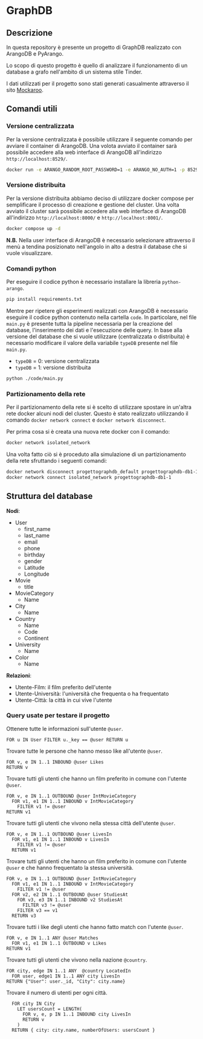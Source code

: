 # GraphDB

## Descrizione

In questa repository è presente un progetto di GraphDB realizzato con ArangoDB e
PyArango.

Lo scopo di questo progetto è quello di analizzare il funzionamento di un database
a grafo nell'ambito di un sistema stile Tinder.

I dati utilizzati per il progetto sono stati generati casualmente attraverso il
sito [Mockaroo](https://www.mockaroo.com/).

## Comandi utili

### Versione centralizzata

Per la versione centralizzata è possibile utilizzare il seguente comando per
avviare il container di ArangoDB. Una volota avviato il container sarà possibile
accedere alla web interface di ArangoDB all'indirizzo `http://localhost:8529/`.

```bash
docker run -e ARANGO_RANDOM_ROOT_PASSWORD=1 -e ARANGO_NO_AUTH=1 -p 8529:8529 -d arangodb
```

### Versione distribuita

Per la versione distribuita abbiamo deciso di utilizzare docker compose per
semplificare il processo di creazione e gestione del cluster. Una volta avviato
il cluster sarà possibile accedere alla web interface di ArangoDB all'indirizzo
`http://localhost:8000/` e `http://localhost:8001/`.

```bash
docker compose up -d
```

**N.B.** Nella user interface di ArangoDB è necessario selezionare attraverso il menù
a tendina posizionato nell'angolo in alto a destra il database che si vuole
visualizzare.

### Comandi python

Per eseguire il codice python è necessario installare la libreria `python-arango`.

```bash
pip install requirements.txt
```

Mentre per ripetere gli esperimenti realizzati con ArangoDB è necessario eseguire
il codice python contenuto nella cartella `code`. In particolare, nel file `main.py`
è presente tutta la pipeline necessaria per la creazione del database, l'inserimento
dei dati e l'esecuzione delle query. In base alla versione del database che si vuole
utilizzare (centralizzata o distribuita) è necessario modificare il valore della
variabile `typeDB` presente nel file `main.py`.

- `typeDB` = 0: versione centralizzata
- `typeDB` = 1: versione distribuita

```bash
python ./code/main.py
```

### Partizionamento della rete

Per il partizionamento della rete si è scelto di utilizzare spostare in un'altra
rete docker alcuni nodi del cluster. Questo è stato realizzato utilizzando il
comando `docker network connect` e `docker network disconnect`.

Per prima cosa si è creata una nuova rete docker con il comando:

```bash
docker network isolated_network
```

Una volta fatto ciò si è proceduto alla simulazione di un partizionamento della
rete sfruttando i seguenti comandi:

```bash
docker network disconnect progettographdb_default progettographdb-db1-1
docker network connect isolated_network progettographdb-db1-1
```

## Struttura del database

**Nodi**:

- User
  - first_name
  - last_name
  - email
  - phone
  - birthday
  - gender
  - Latitude
  - Longitude
- Movie
  - title
- MovieCategory
  - Name
- City
  - Name
- Country
  - Name
  - Code
  - Continent
- University
  - Name
- Color
  - Name

**Relazioni**:

- Utente-Film: il film preferito dell'utente
- Utente-Università: l'università che frequenta o ha frequentato
- Utente-Città: la città in cui vive l'utente

### Query usate per testare il progetto

Ottenere tutte le informazioni sull'utente `@user`.

```AQL
FOR u IN User FILTER u._key == @user RETURN u
```

Trovare tutte le persone che hanno messo like all'utente `@user`.

```AQL
FOR v, e IN 1..1 INBOUND @user Likes
RETURN v
```

Trovare tutti gli utenti che hanno un film preferito in comune con l'utente `@user`.

```AQL
FOR v, e IN 1..1 OUTBOUND @user IntMovieCategory
  FOR v1, e1 IN 1..1 INBOUND v IntMovieCategory
    FILTER v1 != @user
RETURN v1
```

Trovare tutti gli utenti che vivono nella stessa città dell'utente `@user`.

```AQL
FOR v, e IN 1..1 OUTBOUND @user LivesIn 
  FOR v1, e1 IN 1..1 INBOUND v LivesIn
    FILTER v1 != @user
  RETURN v1
```

Trovare tutti gli utenti che hanno un film preferito in comune con l'utente `@user`
 e che hanno frequentato la stessa università.
  
  ```AQL
  FOR v, e IN 1..1 OUTBOUND @user IntMovieCategory
    FOR v1, e1 IN 1..1 INBOUND v IntMovieCategory
      FILTER v1 != @user
    FOR v2, e2 IN 1..1 OUTBOUND @user StudiesAt
      FOR v3, e3 IN 1..1 INBOUND v2 StudiesAt
        FILTER v3 != @user
      FILTER v3 == v1
    RETURN v3
  ```

Trovare tutti i like degli utenti che hanno fatto match con l'utente `@user`.

```AQL
FOR v, e IN 1..1 ANY @user Matches
  FOR v1, e1 IN 1..1 OUTBOUND v Likes
RETURN v1
```

Trovare tutti gli utenti che vivono nella nazione `@country`.
  
  ```AQL
  FOR city, edge IN 1..1 ANY  @country LocatedIn 
    FOR user, edge1 IN 1..1 ANY city LivesIn
  RETURN {"User": user._id, "City": city.name}
  ```

Trovare il numero di utenti per ogni città.

```AQL
  FOR city IN City
    LET usersCount = LENGTH(
      FOR v, e, p IN 1..1 INBOUND city LivesIn
      RETURN v
    )
  RETURN { city: city.name, numberOfUsers: usersCount }
```
